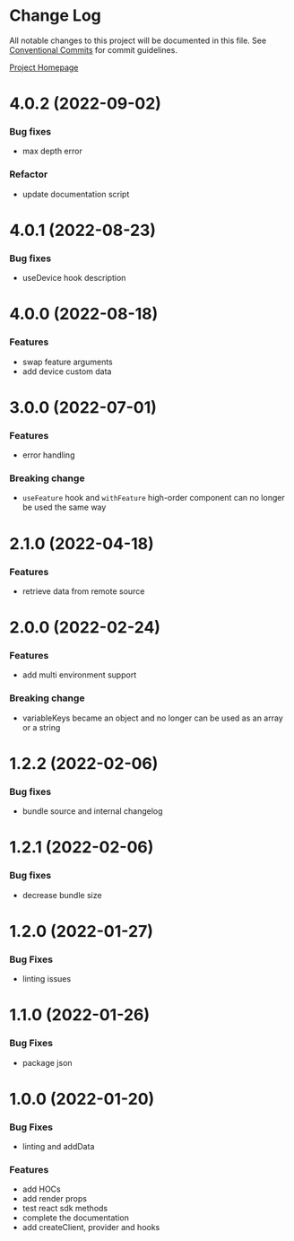 # Change Log

All notable changes to this project will be documented in this file.
See [Conventional Commits](https://conventionalcommits.org) for commit guidelines.

[Project Homepage](https://developers.kameleoon.com/react-js-sdk.html)

# 4.0.2 (2022-09-02)


### Bug fixes

* max depth error 

### Refactor

* update documentation script 

# 4.0.1 (2022-08-23)


### Bug fixes

* useDevice hook description 

# 4.0.0 (2022-08-18)


### Features

* swap feature arguments 
* add device custom data 

# 3.0.0 (2022-07-01)


### Features
 
* error handling 

### Breaking change

* `useFeature` hook and `withFeature` high-order component can no longer be used the same way 

# 2.1.0 (2022-04-18)


### Features

* retrieve data from remote source 

# 2.0.0 (2022-02-24)


### Features

* add multi environment support 

### Breaking change

* variableKeys became an object and no longer can be used as an array or a string 

# 1.2.2 (2022-02-06)


### Bug fixes

* bundle source and internal changelog 

# 1.2.1 (2022-02-06)


### Bug fixes

* decrease bundle size 

# 1.2.0 (2022-01-27)


### Bug Fixes

* linting issues 


# 1.1.0 (2022-01-26)


### Bug Fixes


* package json

# 1.0.0 (2022-01-20)


### Bug Fixes

* linting and addData

### Features

* add HOCs 
* add render props 
* test react sdk methods 
* complete the documentation 
* add createClient, provider and hooks
